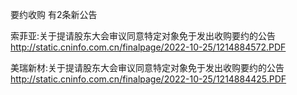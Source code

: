 要约收购 有2条新公告 

索菲亚:关于提请股东大会审议同意特定对象免于发出收购要约的公告 http://static.cninfo.com.cn/finalpage/2022-10-25/1214884572.PDF 

美瑞新材:关于提请股东大会审议同意特定对象免于发出收购要约的公告 http://static.cninfo.com.cn/finalpage/2022-10-25/1214884425.PDF 


